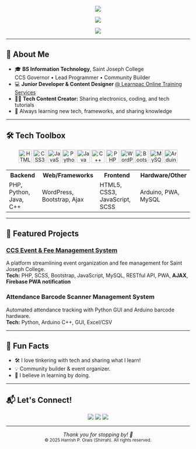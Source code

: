<!-- GitHub Profile README: Shirrah -->

<p align="center">
  <img src="https://capsule-render.vercel.app/api?type=waving&color=00bcd4&height=160&section=header&text=Hello,%20I'm%20Harrish%20Orais!&fontColor=ffffff&fontSize=32&animation=twinkling"/>
</p>

<p align="center">
  <img src="https://readme-typing-svg.demolab.com?font=JetBrains+Mono&size=26&duration=3500&pause=1200&color=00BCD4&center=true&vCenter=true&width=850&lines=Full-Stack+Dev+%7C+Tech+Content+Creator+%7C+Student+Leader;
Passionate+about+Web+Dev,+Automation,+and+Community+Building;
Always+learning+and+sharing+what+I+know!"/>
</p>

<p align="center">
  <img src="https://komarev.com/ghpvc/?username=Shirrah&label=Profile+Views&color=00bcd4&style=flat"/>
</p>

---

## 🚀 About Me

- 🎓 **BS Information Technology**, Saint Joseph College  
  CCS Governor • Lead Programmer • Community Builder  
- 💻 **Junior Developer & Content Designer** [@ Learnpac Online Training Services](https://learnpac.co.uk)
- 🧑‍💻 **Tech Content Creator:** Sharing electronics, coding, and tech tutorials
- 🌱 Always learning new tech, frameworks, and sharing knowledge

---

## 🛠️ Tech Toolbox

<div align="center">
  <img title="HTML5" src="https://cdn.jsdelivr.net/gh/devicons/devicon/icons/html5/html5-original.svg" width="36" height="36"/>
  <img title="CSS3" src="https://cdn.jsdelivr.net/gh/devicons/devicon/icons/css3/css3-original.svg" width="36" height="36"/>
  <img title="JavaScript" src="https://cdn.jsdelivr.net/gh/devicons/devicon/icons/javascript/javascript-original.svg" width="36" height="36"/>
  <img title="Python" src="https://cdn.jsdelivr.net/gh/devicons/devicon/icons/python/python-original.svg" width="36" height="36"/>
  <img title="Java" src="https://cdn.jsdelivr.net/gh/devicons/devicon/icons/java/java-original.svg" width="36" height="36"/>
  <img title="C++" src="https://cdn.jsdelivr.net/gh/devicons/devicon/icons/cplusplus/cplusplus-original.svg" width="36" height="36"/>
  <img title="PHP" src="https://cdn.jsdelivr.net/gh/devicons/devicon/icons/php/php-original.svg" width="36" height="36"/>
  <img title="WordPress" src="https://cdn.jsdelivr.net/gh/devicons/devicon/icons/wordpress/wordpress-plain.svg" width="36" height="36"/>
  <img title="Bootstrap" src="https://cdn.jsdelivr.net/gh/devicons/devicon/icons/bootstrap/bootstrap-original.svg" width="36" height="36"/>
  <img title="MySQL" src="https://cdn.jsdelivr.net/gh/devicons/devicon/icons/mysql/mysql-original.svg" width="36" height="36"/>
  <img title="Arduino" src="https://cdn.jsdelivr.net/gh/devicons/devicon/icons/arduino/arduino-original.svg" width="36" height="36"/>
</div>

<table align="center">
  <tr>
    <th>Backend</th>
    <th>Web/Frameworks</th>
    <th>Frontend</th>
    <th>Hardware/Other</th>
  </tr>
  <tr>
    <td>PHP, Python, Java, C++</td>
    <td>WordPress, Bootstrap, Ajax</td>
    <td>HTML5, CSS3, JavaScript, SCSS</td>
    <td>Arduino, PWA, MySQL</td>
  </tr>
</table>

---

## 🌟 Featured Projects

### [CCS Event & Fee Management System](https://ccsportal.online)
A platform streamlining event organization and fee management for Saint Joseph College.  
**Tech:** PHP, SCSS, Bootstrap, JavaScript, MySQL, RESTful API, PWA, **AJAX**, **Firebase PWA notification**

### Attendance Barcode Scanner Management System
Automated attendance tracking with Python GUI and Arduino barcode hardware.  
**Tech:** Python, Arduino C++, GUI, Excel/CSV

---

## 🎯 Fun Facts

- 🛠️ I love tinkering with tech and sharing what I learn!
- 💡 Community builder & event organizer.
- 🚀 I believe in learning by doing.

---

## 📬 Let's Connect!

<p align="center">
  <a href="mailto:oraisharrish028@gmail.com"><img src="https://img.shields.io/badge/Gmail-D14836?style=for-the-badge&logo=gmail&logoColor=white"/></a>
  <a href="https://facebook.com/yourprofile"><img src="https://img.shields.io/badge/Facebook-1877F2?style=for-the-badge&logo=facebook&logoColor=white"/></a>
  <a href="https://ccsportal.online"><img src="https://img.shields.io/badge/Portfolio-ccsportal.online-2EA44F?style=for-the-badge&logo=google-chrome&logoColor=white"/></a>
</p>

---

<p align="center">
  <em>Thank you for stopping by! 🚀</em><br>
  <sub>© 2025 Harrish P. Orais (Shirrah). All rights reserved.</sub>
</p>
